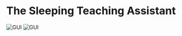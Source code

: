 # The Sleeping Teaching Assistant
![GUI](https://github.com/Yo445/-The-Sleeping-Teaching-Assistant/assets/130509394/2b18c867-86fc-4f24-b5cb-93b955eb366b)
![GUI](https://github.com/Yo445/-The-Sleeping-Teaching-Assistant/assets/130509394/c1483517-8de4-4669-8d9d-2b97f13f8541)


